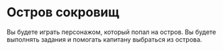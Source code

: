 # Остров сокровищ
Вы будете играть персонажом, который попал на остров. Вы будете выполнять задания и помогать капитану выбраться из острова.
